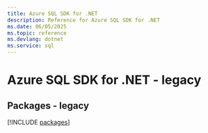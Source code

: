 ```yaml
---
title: Azure SQL SDK for .NET
description: Reference for Azure SQL SDK for .NET
ms.date: 06/05/2025
ms.topic: reference
ms.devlang: dotnet
ms.service: sql
---
```

# Azure SQL SDK for .NET - legacy
## Packages - legacy
[!INCLUDE [packages](sql-index.md)]